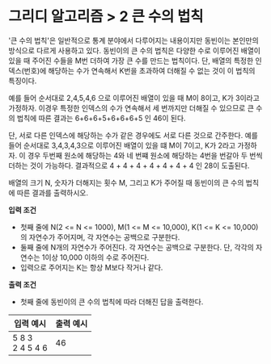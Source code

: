 # 그리디 알고리즘 > 2 큰 수의 법칙 

'큰 수의 법칙'은 일반적으로 통계 분야에서 다루어지는 내용이지만 동빈이는 본인만의 방식으로 다르게 사용하고 있다. 동빈이의 큰 수의 법칙은 다양한 수로 이루어진 배열이 있을 때 주어진 수들을 M번 더하여 가장 큰 수를 만드는 법칙이다. 단, 배열의 특정한 인덱스(번호)에 해당하는 수가 연속해서 K번을 초과하여 더해질 수 없는 것이 이 법칙의 특징이다. 

예를 들어 순서대로 2,4,5,4,6 으로 이루어진 배열이 있을 때 M이 8이고, K가 3이라고 가정하자. 이경우 특정한 인덱스의 수가 연속해서 세 번까지만 더해질 수 있으므로 큰 수의 법칙에 따른 결과는 6+6+6+5+6+6+6+5 인 46이 된다. 

단, 서로 다른 인덱스에 해당하는 수가 같은 경우에도 서로 다른 것으로 간주한다. 예를 들어 순서대로 3,4,3,4,3으로 이루어진 배열이 있을 떄 M이 7이고, K가 2라고 가정하자. 이 경우 두번째 원소에 해당하는 4와 네 번쨰 원소에 해당하는 4번을 번갈아 두 번씩 더하는 것이 가능하다. 결과적으로 4 + 4 + 4 + 4 + 4 + 4 + 4 인 28이 도출된다. 

배열의 크기 N, 숫자가 더해지는 횟수 M, 그리고 K가 주어질 때 동빈이의 큰 수의 법칙에 따른 결과를 출력하시오. 

**입력 조건**
- 첫째 줄에 N(2 <= N <= 1000), M(1 <= M <= 10,000), K(1 <= K <= 10,000)의 자연수가 주어지며, 각 자연수는 공백으로 구분한다. 
- 둘째 줄에 N개의 자연수가 주어진다. 각 자연수는 공백으로 구분한다. 단, 각각의 자연수는 1이상 10,000 이하의 수로 주어진다. 
- 입력으로 주어지는 K는 항상 M보다 작거나 같다. 

**출력 조건**
- 첫째 줄에 동빈이의 큰 수의 법칙에 따라 더해진 답을 출력한다. 


|입력 예시|출력 예시|
|---|---|
|5 8 3<br>2 4 5 4 6|46|